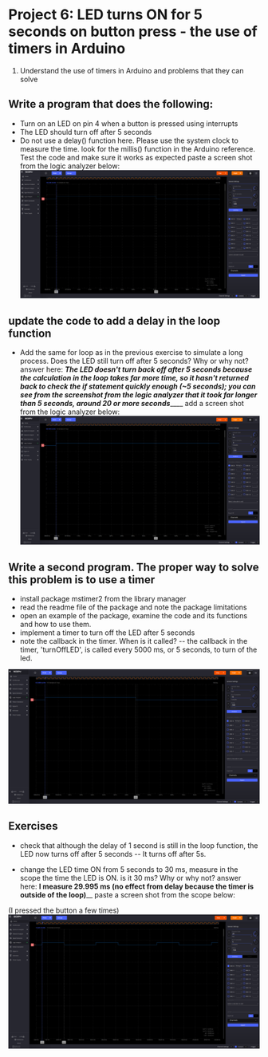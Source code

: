 # Project 6: LED turns ON for 5 seconds on button press - the use of timers in Arduino

1. Understand the use of timers in Arduino and problems that they can solve

## Write a program that does the following:
- Turn on an LED on pin 4 when a button is pressed using interrupts
- The LED should turn off after 5 seconds
- Do not use a delay() function here. Please use the system clock to measure the time. look for the millis() function in the Arduino reference.
Test the code and make sure it works as expected
paste a screen shot from the logic analyzer below:
![alt text](image.png)
 
## update the code to add a delay in the loop function
- Add the same for loop as in the previous exercise to simulate a long process. Does the LED still turn off after 5 seconds? Why or why not?
answer here: ___The LED doesn't turn back off after 5 seconds because the calculation in the loop takes far more time, so it hasn't returned back to check the if statement quickly enough (~5 seconds); you can see from the screenshot from the logic analyzer that it took far longer than 5 seconds, around 20 or more seconds_______
add a screen shot from the logic analyzer below:
![alt text](image-1.png)

## Write a second program. The proper way to solve this problem is to use a timer
- install package mstimer2 from the library manager
- read the readme file of the package and note the package limitations
- open an example of the package, examine the code and its functions and how to use them.
- implement a timer to turn off the LED after 5 seconds
- note the callback in the timer. When is it called?
-- the callback in the timer, 'turnOffLED', is called every 5000 ms, or 5 seconds, to turn of the led.

![alt text](image-2.png)

## Exercises
- check that although the delay of 1 second is still in the loop function, the LED now turns off after 5 seconds
-- It turns off after 5s.

- change the LED time ON from 5 seconds to 30 ms, measure in the scope the time the LED is ON. is it 30 ms? Why or why not?
answer here: ____I measure 29.995 ms (no effect from delay because the timer is outside of the loop)______
paste a screen shot from the scope below:

(I pressed the button a few times)
![alt text](image-4.png)
